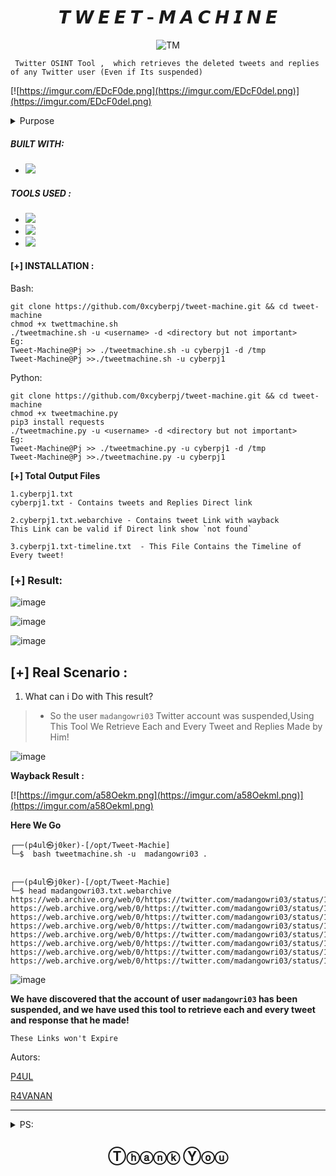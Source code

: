 <h1 align=center>𝙏 𝙒 𝙀 𝙀 𝙏 - 𝙈 𝘼 𝘾 𝙃 𝙄 𝙉 𝙀
</h1>
  <p align="center">
  
  
  
<img  align="center" src="https://user-images.githubusercontent.com/72292872/195614901-91f724c7-83c6-4e37-83e2-b68687f465d4.png" alt="TM">


     Twitter OSINT Tool ,  which retrieves the deleted tweets and replies of any Twitter user (Even if Its suspended) 

   
 [![https://imgur.com/EDcF0de.png](https://imgur.com/EDcF0del.png)](https://imgur.com/EDcF0del.png)
 
 <details><summary>Purpose </summary>
 <b>we can retrieve all tweets and replies (even if the account has been suspended)</b>
 </details>
</p>

##### BUILT WITH: 

- <img src="https://img.shields.io/badge/gnu%20bash-%234EAA25.svg?&style=for-the-badge&logo=gnu%20bash&logoColor=white" />

##### TOOLS USED :

- <img src="https://img.shields.io/badge/arch%20linux-%231793D1.svg?&style=for-the-badge&logo=arch%20linux&logoColor=white" />
- <img src="https://img.shields.io/badge/twitter-%231DA1F2.svg?&style=for-the-badge&logo=twitter&logoColor=white" />
- <img src="https://img.shields.io/badge/windows%20terminal-%234D4D4D.svg?&style=for-the-badge&logo=windows%20terminal&logoColor=white" />

#### [+] INSTALLATION : 
Bash:
```
git clone https://github.com/0xcyberpj/tweet-machine.git && cd tweet-machine
chmod +x twettmachine.sh
./tweetmachine.sh -u <username> -d <directory but not important>
Eg:
Tweet-Machine@Pj >> ./tweetmachine.sh -u cyberpj1 -d /tmp
Tweet-Machine@Pj >>./tweetmachine.sh -u cyberpj1

```
Python:
```
git clone https://github.com/0xcyberpj/tweet-machine.git && cd tweet-machine
chmod +x tweetmachine.py
pip3 install requests 
./tweetmachine.py -u <username> -d <directory but not important>
Eg:
Tweet-Machine@Pj >> ./tweetmachine.py -u cyberpj1 -d /tmp
Tweet-Machine@Pj >>./tweetmachine.py -u cyberpj1

```

**[+] Total Output Files**

```
1.cyberpj1.txt  
cyberpj1.txt - Contains tweets and Replies Direct link

2.cyberpj1.txt.webarchive - Contains tweet Link with wayback 
This Link can be valid if Direct link show `not found`

3.cyberpj1.txt-timeline.txt  - This File Contains the Timeline of Every tweet!
```

### [+] Result: 

![image](https://user-images.githubusercontent.com/72292872/209679080-58f45d19-f4b6-4b30-96e6-0960400b5489.png)

![image](https://user-images.githubusercontent.com/72292872/209679111-9a8ae3d8-67bf-4517-bab8-d571318c4700.png)

![image](https://user-images.githubusercontent.com/72292872/209679349-c6cb53e9-9e12-41d4-88eb-e68cbe73d630.png)



## [+] Real Scenario : 

1. What can i Do with This result?

> - So the user  `madangowri03` Twitter account was suspended,Using This Tool We Retrieve Each and Every Tweet and Replies Made by Him!

![image](https://user-images.githubusercontent.com/72292872/151909602-60d1e4b4-b356-4713-87fb-bd67038dd7b5.png)

**Wayback Result :**

[![https://imgur.com/a58Oekm.png](https://imgur.com/a58Oekml.png)](https://imgur.com/a58Oekml.png)

**Here We Go**
```
┌──(p4ul㉿j0ker)-[/opt/Tweet-Machie]
└─$  bash tweetmachine.sh -u  madangowri03 . 


┌──(p4ul㉿j0ker)-[/opt/Tweet-Machie]
└─$ head madangowri03.txt.webarchive
https://web.archive.org/web/0/https://twitter.com/madangowri03/status/1385829419093151744
https://web.archive.org/web/0/https://twitter.com/madangowri03/status/1385829654754304000
https://web.archive.org/web/0/https://twitter.com/madangowri03/status/1385864438058676234
https://web.archive.org/web/0/https://twitter.com/madangowri03/status/1385864505385578498
https://web.archive.org/web/0/https://twitter.com/madangowri03/status/1385864553888583683
https://web.archive.org/web/0/https://twitter.com/madangowri03/status/1386013567871164416
https://web.archive.org/web/0/https://twitter.com/madangowri03/status/1386177747697868804
https://web.archive.org/web/0/https://twitter.com/madangowri03/status/1386178947692457984
```
![image](https://user-images.githubusercontent.com/72292872/151910703-bf5a6fe3-dce3-4729-82bd-2734d51afa97.png)

**We have discovered that the account of user `madangowri03` has been suspended, and we have used this tool to retrieve each and every tweet and response that he made!**

`These Links won't Expire`

Autors:

[P4UL](https://github.com/0xcyberpj)

[R4VANAN](https://github.com/r4vanan)

----
<details><summary>PS:</summary>

 <pre>Even if You dont know the Username ,you  can simple type <b>madangowri</b> it will fetch all the past and current twitter profile links</pre>
<pre>It Can Be Used in CTFs and SOCMINT </pre>
  </details>

  
<h2 align=center >Ⓣⓗⓐⓝⓚ Ⓨⓞⓤ
</h2>

